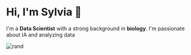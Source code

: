 # Hi, I'm Sylvia 👋

I'm a **Data Scientist** with a strong background in **biology**.
I'm passionate about IA and analyzing data

<!--

-->

![rand](https://rand-xyz.now.sh/api/hello)
